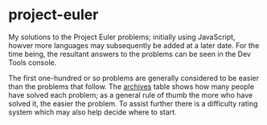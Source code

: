 # project-euler
My solutions to the Project Euler problems; initially using JavaScript, howver more languages may subsequently be added at a later date.
For the time being, the resultant answers to the problems can be seen in the Dev Tools console.

The first one-hundred or so problems are generally considered to be easier than the problems that follow. The [archives](https://projecteuler.net/archives) table shows how many people have solved each problem; as a general rule of thumb the more who have solved it, the easier the problem. To assist further there is a difficulty rating system which may also help decide where to start.